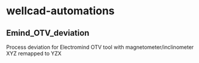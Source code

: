 # wellcad-automations

## Emind_OTV_deviation

Process deviation for Electromind OTV tool with magnetometer/inclinometer XYZ remapped to YZX
